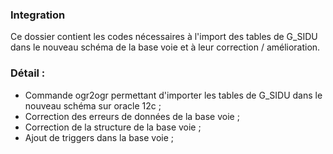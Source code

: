 ### Integration

Ce dossier contient les codes nécessaires à l'import des tables de G_SIDU dans le nouveau schéma de la base voie et à leur correction / amélioration.

### Détail :

- Commande ogr2ogr permettant d'importer les tables de G_SIDU dans le nouveau schéma sur oracle 12c ;
- Correction des erreurs de données de la base voie ;
- Correction de la structure de la base voie ;
- Ajout de triggers dans la base voie ;